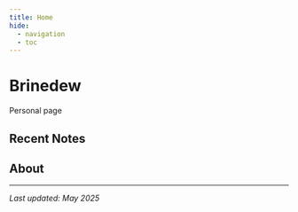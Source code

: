 ```yaml
---
title: Home
hide:
  - navigation
  - toc
---
```


# Brinedew

Personal page

## Recent Notes



## About



---

*Last updated: May 2025*